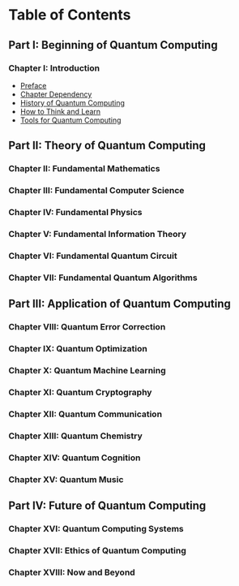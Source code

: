 # Table of Contents

## Part I: Beginning of Quantum Computing

### Chapter I: Introduction

* [Preface]()
* [Chapter Dependency]()
* [History of Quantum Computing]()
* [How to Think and Learn]()
* [Tools for Quantum Computing]()

## Part II: Theory of Quantum Computing

### Chapter II: Fundamental Mathematics

### Chapter III: Fundamental Computer Science

### Chapter IV: Fundamental Physics

### Chapter V: Fundamental Information Theory

### Chapter VI: Fundamental Quantum Circuit

### Chapter VII: Fundamental Quantum Algorithms

## Part III: Application of Quantum Computing

### Chapter VIII: Quantum Error Correction

### Chapter IX: Quantum Optimization

### Chapter X: Quantum Machine Learning

### Chapter XI: Quantum Cryptography

### Chapter XII: Quantum Communication

### Chapter XIII: Quantum Chemistry

### Chapter XIV: Quantum Cognition

### Chapter XV: Quantum Music

## Part IV: Future of Quantum Computing

### Chapter XVI: Quantum Computing Systems

### Chapter XVII: Ethics of Quantum Computing

### Chapter XVIII: Now and Beyond
